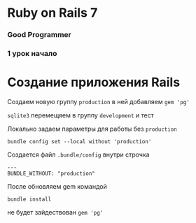 # Ruby on Rails 7
### Good Programmer

### 1 урок начало
# Создание приложения Rails

Cоздаем новую группу `production` в ней добавляем `gem 'pg'`

`sqlite3` перемещяем в группу `development` и тест

Локально задаем параметры для работы без `production`
```
bundle config set --local without 'production'
```
Cоздается файл `.bundle/config` внутри строчка
```
---
BUNDLE_WITHOUT: "production"
```
После обновляем gem командой
```
bundle install
```
не будет зайдествован `gem 'pg'`